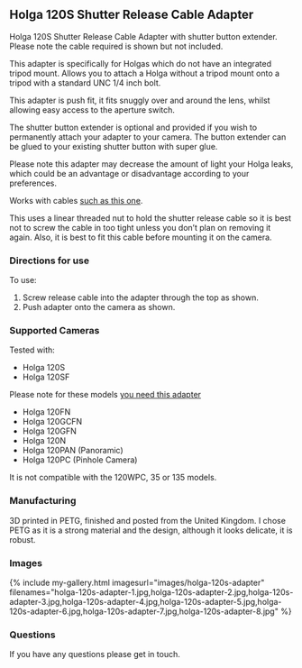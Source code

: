 ## Holga 120S Shutter Release Cable Adapter
Holga 120S Shutter Release Cable Adapter with shutter button extender. Please note the cable required is shown but not included.

This adapter is specifically for Holgas which do not have an integrated tripod mount. Allows you to attach a Holga without a tripod mount onto a tripod with a standard UNC 1/4 inch bolt.

This adapter is push fit, it fits snuggly over and around the lens, whilst allowing easy access to the aperture switch.

The shutter button extender is optional and provided if you wish to permanently attach your adapter to your camera. The button extender can be glued to your existing shutter button with super glue.

Please note this adapter may decrease the amount of light your Holga leaks, which could be an advantage or disadvantage according to your preferences.

Works with cables [such as this one](https://www.amazon.co.uk/dp/B09126NKPN).

This uses a linear threaded nut to hold the shutter release cable so it is best not to screw the cable in too tight unless you don’t plan on removing it again. Also, it is best to fit this cable before mounting it on the camera.

### Directions for use
To use:

1. Screw release cable into the adapter through the top as shown.
2. Push adapter onto the camera as shown.

### Supported Cameras
Tested with:
- Holga 120S
- Holga 120SF

Please note for these models [you need this adapter](holga-120-adapter)
- Holga 120FN
- Holga 120GCFN
- Holga 120GFN
- Holga 120N
- Holga 120PAN (Panoramic)
- Holga 120PC (Pinhole Camera)

It is not compatible with the 120WPC, 35 or 135 models.

### Manufacturing
3D printed in PETG, finished and posted from the United Kingdom. I chose PETG as it is a strong material and the design, although it looks delicate, it is robust.

### Images
{% include my-gallery.html imagesurl="images/holga-120s-adapter"
   filenames="holga-120s-adapter-1.jpg,holga-120s-adapter-2.jpg,holga-120s-adapter-3.jpg,holga-120s-adapter-4.jpg,holga-120s-adapter-5.jpg,holga-120s-adapter-6.jpg,holga-120s-adapter-7.jpg,holga-120s-adapter-8.jpg" %}

### Questions
If you have any questions please get in touch.
